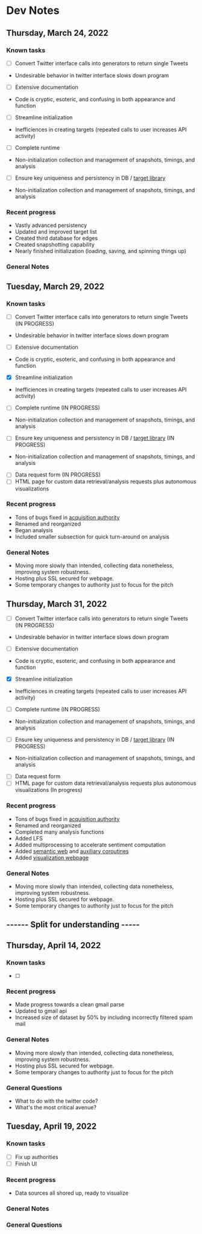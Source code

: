 #  **Dev Notes**
## Thursday, March 24, 2022

### Known tasks
- [ ] Convert Twitter interface calls into generators to return single Tweets
 - Undesirable behavior in twitter interface slows down program
- [ ] Extensive documentation
- Code is cryptic, esoteric, and confusing in both appearance and function
- [ ] Streamline initialization
- Inefficiences in creating targets (repeated calls to user increases API activity)
- [ ] Complete runtime
- Non-initialization collection and management of snapshots, timings, and analysis
- [ ] Ensure key uniqueness and persistency in DB / [target library](targetlib.py)
- Non-initialization collection and management of snapshots, timings, and analysis
### Recent progress
- Vastly advanced persistency
- Updated and improved target list
- Created third database for edges
- Created snapshotting capability
- Nearly finished initialization (loading, saving, and spinning things up)

### General Notes

## Tuesday, March 29, 2022

### Known tasks
- [ ] Convert Twitter interface calls into generators to return single Tweets (IN PROGRESS)
- Undesirable behavior in twitter interface slows down program
- [ ] Extensive documentation
- Code is cryptic, esoteric, and confusing in both appearance and function
- [x] Streamline initialization
- Inefficiences in creating targets (repeated calls to user increases API activity)
- [ ] Complete runtime (IN PROGRESS)
- Non-initialization collection and management of snapshots, timings, and analysis
- [ ] Ensure key uniqueness and persistency in DB / [target library](targetlib.py) (IN PROGRESS)
- Non-initialization collection and management of snapshots, timings, and analysis
- [ ] Data request form (IN PROGRESS)
- [ ] HTML page for custom data retrieval/analysis requests plus autonomous visualizations
### Recent progress
- Tons of bugs fixed in [acquisition authority](aquisition_authority.py)
- Renamed and reorganized
- Began analysis
- Included smaller subsection for quick turn-around on analysis
### General Notes
- Moving more slowly than intended, collecting data nonetheless, improving system robustness.
- Hosting plus SSL secured for webpage.
- Some temporary changes to authority just to focus for the pitch
## Thursday, March 31, 2022
- [ ] Convert Twitter interface calls into generators to return single Tweets (IN PROGRESS)
- Undesirable behavior in twitter interface slows down program
- [ ] Extensive documentation
- Code is cryptic, esoteric, and confusing in both appearance and function
- [x] Streamline initialization
- Inefficiences in creating targets (repeated calls to user increases API activity)
- [ ] Complete runtime (IN PROGRESS)
- Non-initialization collection and management of snapshots, timings, and analysis
- [ ] Ensure key uniqueness and persistency in DB / [target library](targetlib.py) (IN PROGRESS)
- Non-initialization collection and management of snapshots, timings, and analysis
- [ ] Data request form
- [ ] HTML page for custom data retrieval/analysis requests plus autonomous visualizations  (In progress)
### Recent progress
- Tons of bugs fixed in [acquisition authority](aquisition_authority.py)
- Renamed and reorganized
- Completed many analysis functions
- Added LFS
- Added multiprocessing to accelerate sentiment computation
- Added [semantic web](semanticweb.py) and [auxiliary coroutines](textflow.py)
- Added [visualization webpage](interface/assets/interface.html)
### General Notes
- Moving more slowly than intended, collecting data nonetheless, improving system robustness.
- Hosting plus SSL secured for webpage.
- Some temporary changes to authority just to focus for the pitch
## ------ Split for understanding -----
## Thursday, April 14, 2022
### Known tasks
- [ ]
### Recent progress
- Made progress towards a clean gmail parse
- Updated to gmail api
- Increased size of dataset by 50% by including incorrectly filtered spam mail
### General Notes
- Moving more slowly than intended, collecting data nonetheless, improving system robustness.
- Hosting plus SSL secured for webpage.
- Some temporary changes to authority just to focus for the pitch
### General Questions
- What to do with the twitter code?
- What's the most critical avenue?

## Tuesday, April 19, 2022
### Known tasks
- [ ] Fix up authorities
- [ ] Finish UI
### Recent progress
- Data sources all shored up, ready to visualize
### General Notes

### General Questions
